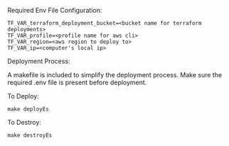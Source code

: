 
Required Env File Configuration:

```
TF_VAR_terraform_deployment_bucket=<bucket name for terraform deployments>
TF_VAR_profile=<profile name for aws cli>
TF_VAR_region=<aws region to deploy to>
TF_VAR_ip=<computer's local ip>
```

Deployment Process:

A makefile is included to simplify the deployment process. Make sure the required .env file is present before deployment.

To Deploy:
```
make deployEs
```
To Destroy:
```
make destroyEs
```
